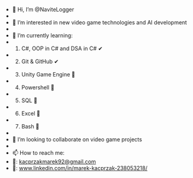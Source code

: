 - 👋 Hi, I’m @NaviteLogger
- 
- 👀 I’m interested in new video game technologies and AI development
- 
- 🌱 I’m currently learning:
- 1. C#, OOP in C# and DSA in C# ✔
- 2. Git & GitHub ✔
- 3. Unity Game Engine 🔎
- 4. Powershell 🔎
- 5. SQL 🔎
- 6. Excel 🔎
- 7. Bash 🔎
- 
- 💞️ I’m looking to collaborate on video game projects
- 
- 📫 How to reach me:
- 📩: kacprzakmarek92@gmail.com 
- 💬: www.linkedin.com/in/marek-kacprzak-238053218/



<!---
NaviteLogger/NaviteLogger is a ✨ special ✨ repository because its `README.md` (this file) appears on your GitHub profile.
You can click the Preview link to take a look at your changes.
--->
